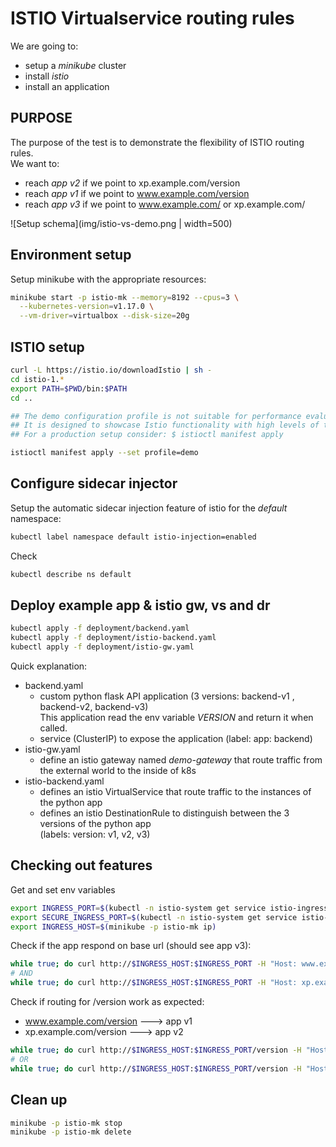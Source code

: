 # ISTIO Virtualservice routing rules
We are going to:
 * setup a *minikube* cluster
 * install *istio* 
 * install an application 

## PURPOSE 
The purpose of the test is to demonstrate the flexibility of ISTIO routing rules.  
We want to:
 * reach *app v2* if we point to  xp.example.com/version 
 * reach *app v1* if we point to www.example.com/version
 * reach *app v3* if we point to www.example.com/ or xp.example.com/

![Setup schema](img/istio-vs-demo.png | width=500)

## Environment setup
Setup minikube with the appropriate resources:
```bash
minikube start -p istio-mk --memory=8192 --cpus=3 \
  --kubernetes-version=v1.17.0 \
  --vm-driver=virtualbox --disk-size=20g
```

## ISTIO setup
```bash
curl -L https://istio.io/downloadIstio | sh -
cd istio-1.*
export PATH=$PWD/bin:$PATH
cd ..

## The demo configuration profile is not suitable for performance evaluation. 
## It is designed to showcase Istio functionality with high levels of tracing and access logging
## For a production setup consider: $ istioctl manifest apply

istioctl manifest apply --set profile=demo
```

## Configure sidecar injector 
Setup the automatic sidecar injection feature of istio for the *default* namespace:  
```bash
kubectl label namespace default istio-injection=enabled
```
Check
```bash
kubectl describe ns default
```

## Deploy example app & istio gw, vs and dr
```bash
kubectl apply -f deployment/backend.yaml
kubectl apply -f deployment/istio-backend.yaml
kubectl apply -f deployment/istio-gw.yaml
```
Quick explanation:  
* backend.yaml
  * custom python flask API application (3 versions: backend-v1 , backend-v2, backend-v3)  
    This application read the env variable *VERSION* and return it when called.
  * service (ClusterIP) to expose the application (label: app: backend)
* istio-gw.yaml
  * define an istio gateway named *demo-gateway* that route traffic from the external world to the inside of k8s
* istio-backend.yaml
  * defines an istio VirtualService that route traffic to the instances of the python app
  * defines an istio DestinationRule to distinguish between the 3 versions of the python app  
    (labels: version: v1, v2, v3)

## Checking out features 
Get and set env variables
```bash
export INGRESS_PORT=$(kubectl -n istio-system get service istio-ingressgateway -o jsonpath='{.spec.ports[?(@.name=="http2")].nodePort}')
export SECURE_INGRESS_PORT=$(kubectl -n istio-system get service istio-ingressgateway -o jsonpath='{.spec.ports[?(@.name=="https")].nodePort}')
export INGRESS_HOST=$(minikube -p istio-mk ip)
```

Check if the app respond on base url (should see app v3):
```bash
while true; do curl http://$INGRESS_HOST:$INGRESS_PORT -H "Host: www.example.com"; sleep .2;done
# AND 
while true; do curl http://$INGRESS_HOST:$INGRESS_PORT -H "Host: xp.example.com"; sleep .2;done
```

Check if routing for /version work as expected:
 * www.example.com/version ---> app v1
 * xp.example.com/version  ---> app v2
```bash
while true; do curl http://$INGRESS_HOST:$INGRESS_PORT/version -H "Host: www.example.com"; sleep .2;done
# OR
while true; do curl http://$INGRESS_HOST:$INGRESS_PORT/version -H "Host: xp.example.com"; sleep .2;done
```

## Clean up
```bash
minikube -p istio-mk stop
minikube -p istio-mk delete
```

